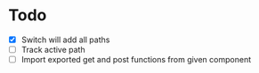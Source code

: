 # Todo

- [x] Switch will add all paths
- [ ] Track active path
- [ ] Import exported get and post functions from given component
